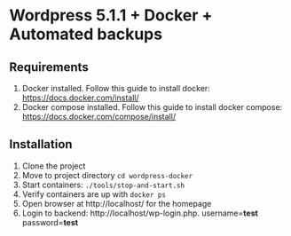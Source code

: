 # Wordpress 5.1.1 + Docker + Automated backups


## Requirements
1. Docker installed. 
Follow this guide to install docker: https://docs.docker.com/install/ 
2. Docker compose installed.  Follow this guide to install docker compose: https://docs.docker.com/compose/install/


## Installation
1. Clone the project
2. Move to project directory `cd wordpress-docker`
3. Start containers: `./tools/stop-and-start.sh `
4. Verify containers are up with `docker ps`
5. Open browser at http://localhost/ for the homepage
6. Login to backend: http://localhost/wp-login.php. username=**test** password=**test**
 

